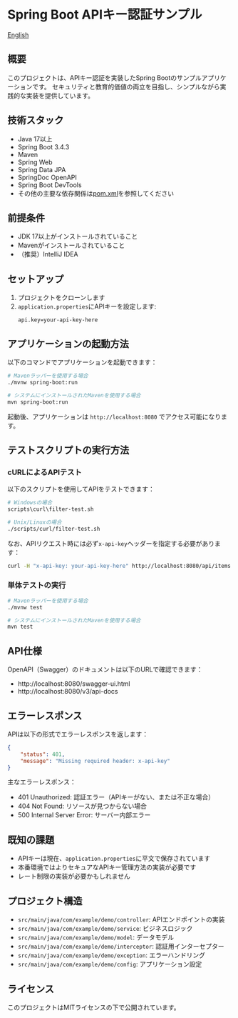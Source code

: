 # Spring Boot APIキー認証サンプル

[English](docs/README.md)

## 概要
このプロジェクトは、APIキー認証を実装したSpring Bootのサンプルアプリケーションです。
セキュリティと教育的価値の両立を目指し、シンプルながら実践的な実装を提供しています。

## 技術スタック
- Java 17以上
- Spring Boot 3.4.3
- Maven
- Spring Web
- Spring Data JPA
- SpringDoc OpenAPI
- Spring Boot DevTools
- その他の主要な依存関係は[pom.xml](pom.xml)を参照してください

## 前提条件
- JDK 17以上がインストールされていること
- Mavenがインストールされていること
- （推奨）IntelliJ IDEA

## セットアップ
1. プロジェクトをクローンします
2. `application.properties`にAPIキーを設定します:
   ```properties
   api.key=your-api-key-here
   ```

## アプリケーションの起動方法
以下のコマンドでアプリケーションを起動できます：

```bash
# Mavenラッパーを使用する場合
./mvnw spring-boot:run

# システムにインストールされたMavenを使用する場合
mvn spring-boot:run
```

起動後、アプリケーションは `http://localhost:8080` でアクセス可能になります。

## テストスクリプトの実行方法

### cURLによるAPIテスト
以下のスクリプトを使用してAPIをテストできます：

```bash
# Windowsの場合
scripts\curl\filter-test.sh

# Unix/Linuxの場合
./scripts/curl/filter-test.sh
```

なお、APIリクエスト時には必ず`x-api-key`ヘッダーを指定する必要があります：

```bash
curl -H "x-api-key: your-api-key-here" http://localhost:8080/api/items
```

### 単体テストの実行

```bash
# Mavenラッパーを使用する場合
./mvnw test

# システムにインストールされたMavenを使用する場合
mvn test
```

## API仕様
OpenAPI（Swagger）のドキュメントは以下のURLで確認できます：
- http://localhost:8080/swagger-ui.html
- http://localhost:8080/v3/api-docs

## エラーレスポンス
APIは以下の形式でエラーレスポンスを返します：

```json
{
    "status": 401,
    "message": "Missing required header: x-api-key"
}
```

主なエラーレスポンス：
- 401 Unauthorized: 認証エラー（APIキーがない、または不正な場合）
- 404 Not Found: リソースが見つからない場合
- 500 Internal Server Error: サーバー内部エラー

## 既知の課題
- APIキーは現在、`application.properties`に平文で保存されています
- 本番環境ではよりセキュアなAPIキー管理方法の実装が必要です
- レート制限の実装が必要かもしれません

## プロジェクト構造
- `src/main/java/com/example/demo/controller`: APIエンドポイントの実装
- `src/main/java/com/example/demo/service`: ビジネスロジック
- `src/main/java/com/example/demo/model`: データモデル
- `src/main/java/com/example/demo/interceptor`: 認証用インターセプター
- `src/main/java/com/example/demo/exception`: エラーハンドリング
- `src/main/java/com/example/demo/config`: アプリケーション設定

## ライセンス
このプロジェクトはMITライセンスの下で公開されています。
